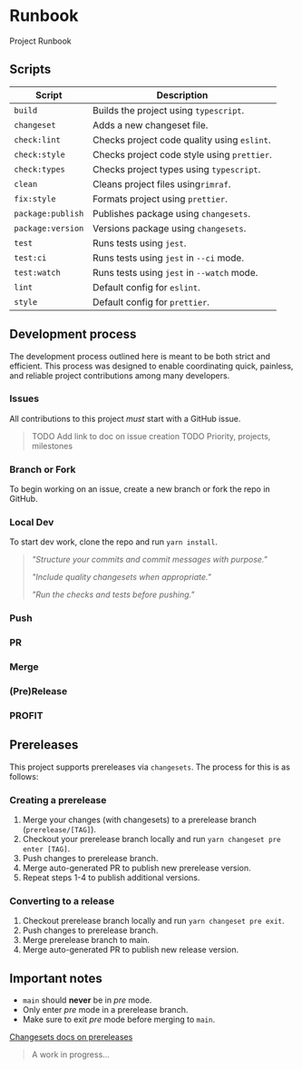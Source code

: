 # Runbook

Project Runbook

## Scripts

| Script            | Description                                 |
| ----------------- | ------------------------------------------- |
| `build`           | Builds the project using `typescript`.      |
| `changeset`       | Adds a new changeset file.                  |
| `check:lint`      | Checks project code quality using `eslint`. |
| `check:style`     | Checks project code style using `prettier`. |
| `check:types`     | Checks project types using `typescript`.    |
| `clean`           | Cleans project files using`rimraf`.         |
| `fix:style`       | Formats project using `prettier`.           |
| `package:publish` | Publishes package using `changesets`.       |
| `package:version` | Versions package using `changesets`.        |
| `test`            | Runs tests using `jest`.                    |
| `test:ci`         | Runs tests using `jest` in `--ci` mode.     |
| `test:watch`      | Runs tests using `jest` in `--watch` mode.  |
| `lint`            | Default config for `eslint`.                |
| `style`           | Default config for `prettier`.              |

## Development process

<!-- TODO This should be a separate doc -->

The development process outlined here is meant to be both strict and efficient. This process was designed to enable coordinating quick, painless, and reliable project contributions among many developers.

### Issues

All contributions to this project _must_ start with a GitHub issue.

> TODO Add link to doc on issue creation
> TODO Priority, projects, milestones

### Branch or Fork

To begin working on an issue, create a new branch or fork the repo in GitHub.

### Local Dev

To start dev work, clone the repo and run `yarn install`.

<!-- TODO act cli docs
To run the `tests` job using the large image:

```shell
act -j tests -P ubuntu-latest=nektos/act-environments-ubuntu:18.04
```
-->

> _"Structure your commits and commit messages with purpose."_
>
> _"Include quality changesets when appropriate."_
>
> _"Run the checks and tests before pushing."_

### Push

<!-- TODO talk about commit structure (especially with changesets) -->

### PR

### Merge

<!-- TODO maybe not separate from PR -->

### (Pre)Release

### PROFIT

## Prereleases

This project supports prereleases via `changesets`. The process for this is as follows:

### Creating a prerelease

1. Merge your changes (with changesets) to a prerelease branch (`prerelease/[TAG]`).
2. Checkout your prerelease branch locally and run `yarn changeset pre enter [TAG]`.
3. Push changes to prerelease branch.
4. Merge auto-generated PR to publish new prerelease version.
5. Repeat steps 1-4 to publish additional versions.

### Converting to a release

1. Checkout prerelease branch locally and run `yarn changeset pre exit`.
2. Push changes to prerelease branch.
3. Merge prerelease branch to main.
4. Merge auto-generated PR to publish new release version.

## Important notes

- `main` should **never** be in _pre_ mode.
- Only enter _pre_ mode in a prerelease branch.
- Make sure to exit _pre_ mode before merging to `main`.

[Changesets docs on prereleases][changesets-prereleases-docs-link]

> A work in progress...

[changesets-prereleases-docs-link]: https://github.com/atlassian/changesets/blob/c426035565cfac518238c8bf32f3c496c66c0657/docs/prereleases.md
